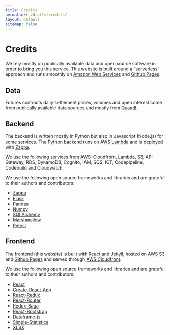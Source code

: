 ```yaml
---
title: Credits
permalink: /drafts/credits/
layout: default
sitemap: false
---
```


# Credits

We rely mostly on publically available data and open source software in order to bring you this service. This website is built around a "[serverless](https://en.wikipedia.org/wiki/Serverless_computing)" approach and runs smoothly on [Amazon Web Services](https://aws.amazon.com/) and [Github Pages](https://pages.github.com/).

## Data

Futures contracts daily settlement prices, volumes and open interest come from publically available data sources and mostly from [Quandl](https://www.quandl.com).

## Backend

The backend is written mostly in Python but also in Javascript (Node.js) for some services.
The Python backend runs on [AWS Lambda](https://aws.amazon.com/lambda/?nc1=h_ls) and is deployed with [Zappa](https://github.com/Miserlou/Zappa).

We use the following services from [AWS](https://aws.amazon.com): Cloudfront, Lambda, S3, API Gateway, RDS, DynamoDB, Cognito, IAM, SQS, IOT, Codepipeline, Codebuild and Cloudwatch.

We use the following open source frameworks and libraries and are grateful to their authors and contributors:
* [Zappa](https://github.com/Miserlou/Zappa)
* [Flask](http://flask.pocoo.org/)
* [Pandas](https://pandas.pydata.org/)
* [Numpy]( http://www.numpy.org/)
* [SQLAlchemy]( https://www.sqlalchemy.org/)
* [Marshmallow]( https://marshmallow.readthedocs.io/)
* [Pytest]( https://pytest.org/)

## Frontend

The frontend (this website) is built with [React](https://reactjs.org/) and [Jekyll](https://jekyllrb.com/), hosted on [AWS S3](https://aws.amazon.com/s3/) and [Github Pages](https://pages.github.com/) and served through [AWS Cloudfront](https://aws.amazon.com/cloudfront/).

We use the following open source frameworks and libraries and are grateful to their authors and contributors:
* [React](https://reactjs.org/)
* [Create-React-App](https://facebook.github.io/create-react-app/)
* [React-Redux](https://react-redux.js.org/)
* [React-Router](https://reacttraining.com/react-router/web)
* [Redux-Saga](https://redux-saga.js.org/)
* [React-Bootstrap](https://react-bootstrap.github.io/)
* [Dataframe-js](https://github.com/Gmousse/dataframe-js)
* [Simple-Statistics](https://simplestatistics.org/)
* [XLSX](https://github.com/SheetJS/js-xlsx)
